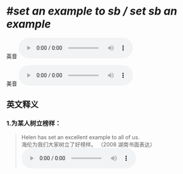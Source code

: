 # ***\#set an example to sb / set sb an example*** 
英音
<audio src="./media/set an example to sb1_AAC.aac" controls="controls"></audio>

美音
<audio src="./media/set an example to sb2_AAC.aac" controls="controls"></audio>



  

英文释义
---
### 1.**为某人树立榜样：**  

 > Helen has set an excellent example to all of us.  
 > 海伦为我们大家树立了好榜样。  （2008 湖南书面表达）  
<audio src="./media/example-5.aac" controls="controls"></audio>


